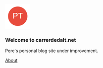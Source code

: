 ![Image](./assets/logo.png)
### Welcome to carrerdedalt.net
Pere's personal blog site under improvement.
 
[About](https://carrerdedalt.net/about)

